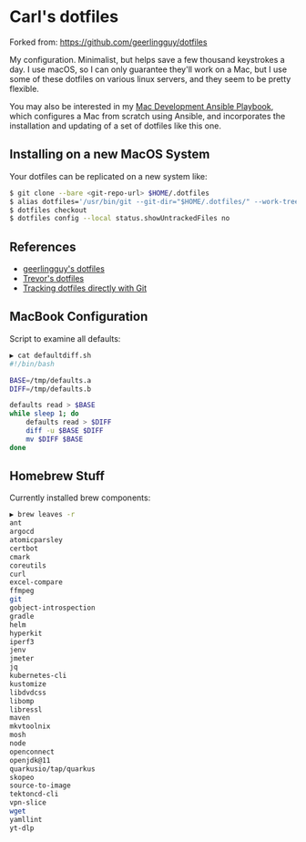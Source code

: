 # Carl's dotfiles

Forked from: https://github.com/geerlingguy/dotfiles

My configuration. Minimalist, but helps save a few thousand keystrokes a day. I use macOS, so I can only guarantee they'll work on a Mac, but I use some of these dotfiles on various linux servers, and they seem to be pretty flexible.

You may also be interested in my [Mac Development Ansible Playbook](https://github.com/geerlingguy/mac-dev-playbook), which configures a Mac from scratch using Ansible, and incorporates the installation and updating of a set of dotfiles like this one.

## Installing on a new MacOS System

Your dotfiles can be replicated on a new system like:

```sh
$ git clone --bare <git-repo-url> $HOME/.dotfiles
$ alias dotfiles='/usr/bin/git --git-dir="$HOME/.dotfiles/" --work-tree="$HOME"'
$ dotfiles checkout
$ dotfiles config --local status.showUntrackedFiles no
```

## References

* [geerlingguy's dotfiles](https://github.com/geerlingguy/dotfiles)
* [Trevor's dotfiles](https://github.com/strangiato/dotfiles)
* [Tracking dotfiles directly with Git](https://wiki.archlinux.org/title/Dotfiles)

## MacBook Configuration

Script to examine all defaults:

```sh
▶ cat defaultdiff.sh                             
#!/bin/bash

BASE=/tmp/defaults.a
DIFF=/tmp/defaults.b

defaults read > $BASE
while sleep 1; do
    defaults read > $DIFF
    diff -u $BASE $DIFF
    mv $DIFF $BASE
done
```

## Homebrew Stuff

Currently installed brew components:

```sh
▶ brew leaves -r
ant
argocd
atomicparsley
certbot
cmark
coreutils
curl
excel-compare
ffmpeg
git
gobject-introspection
gradle
helm
hyperkit
iperf3
jenv
jmeter
jq
kubernetes-cli
kustomize
libdvdcss
libomp
libressl
maven
mkvtoolnix
mosh
node
openconnect
openjdk@11
quarkusio/tap/quarkus
skopeo
source-to-image
tektoncd-cli
vpn-slice
wget
yamllint
yt-dlp
```

